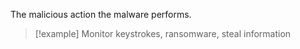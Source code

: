 The malicious action the malware performs. 

>[!example]
>Monitor keystrokes, ransomware, steal information

